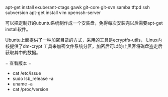 
apt-get install exuberant-ctags gawk git-core git-svn samba tftpd ssh subversion
apt-get install vim openssh-server


可以把定制好的ubuntu系统制作成一个安装盘，免得每次安装完以后需要apt-get install软件。


Ubuntu上面提供了一种加密目录的方式，采用的工具是ecryptfs-utils，
Linux内核提供了dm-crypt 工具来加密文件系统分区，加密后可以防止黑客将磁盘盗走后获取其中的数据。 

= 查看版本 =
- cat /etc/issue
- sudo lsb_release -a
- uname -a
- cat /proc/version
